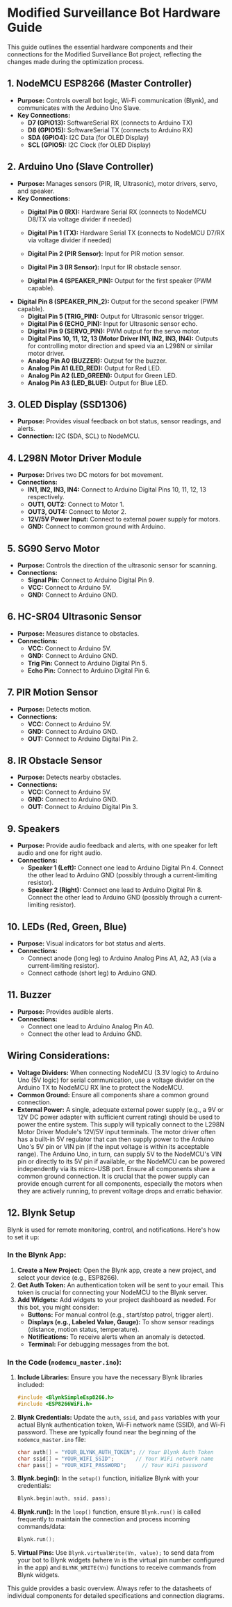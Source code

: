 # Modified Surveillance Bot Hardware Guide

This guide outlines the essential hardware components and their connections for the Modified Surveillance Bot project, reflecting the changes made during the optimization process.

## 1. NodeMCU ESP8266 (Master Controller)

-   **Purpose:** Controls overall bot logic, Wi-Fi communication (Blynk), and communicates with the Arduino Uno Slave.
-   **Key Connections:**
    -   **D7 (GPIO13):** SoftwareSerial RX (connects to Arduino TX)
    -   **D8 (GPIO15):** SoftwareSerial TX (connects to Arduino RX)
    -   **SDA (GPIO4):** I2C Data (for OLED Display)
    -   **SCL (GPIO5):** I2C Clock (for OLED Display)

## 2. Arduino Uno (Slave Controller)

-   **Purpose:** Manages sensors (PIR, IR, Ultrasonic), motor drivers, servo, and speaker.
-   **Key Connections:**
    -   **Digital Pin 0 (RX):** Hardware Serial RX (connects to NodeMCU D8/TX via voltage divider if needed)
    -   **Digital Pin 1 (TX):** Hardware Serial TX (connects to NodeMCU D7/RX via voltage divider if needed)
    -   **Digital Pin 2 (PIR Sensor):** Input for PIR motion sensor.
    -   **Digital Pin 3 (IR Sensor):** Input for IR obstacle sensor.

    -   **Digital Pin 4 (SPEAKER_PIN):** Output for the first speaker (PWM capable).
-   **Digital Pin 8 (SPEAKER_PIN_2):** Output for the second speaker (PWM capable).
    -   **Digital Pin 5 (TRIG_PIN):** Output for Ultrasonic sensor trigger.
    -   **Digital Pin 6 (ECHO_PIN):** Input for Ultrasonic sensor echo.
    -   **Digital Pin 9 (SERVO_PIN):** PWM output for the servo motor.
    -   **Digital Pins 10, 11, 12, 13 (Motor Driver IN1, IN2, IN3, IN4):** Outputs for controlling motor direction and speed via an L298N or similar motor driver.
    -   **Analog Pin A0 (BUZZER):** Output for the buzzer.
    -   **Analog Pin A1 (LED_RED):** Output for Red LED.
    -   **Analog Pin A2 (LED_GREEN):** Output for Green LED.
    -   **Analog Pin A3 (LED_BLUE):** Output for Blue LED.

## 3. OLED Display (SSD1306)

-   **Purpose:** Provides visual feedback on bot status, sensor readings, and alerts.
-   **Connection:** I2C (SDA, SCL) to NodeMCU.

## 4. L298N Motor Driver Module

-   **Purpose:** Drives two DC motors for bot movement.
-   **Connections:**
    -   **IN1, IN2, IN3, IN4:** Connect to Arduino Digital Pins 10, 11, 12, 13 respectively.
    -   **OUT1, OUT2:** Connect to Motor 1.
    -   **OUT3, OUT4:** Connect to Motor 2.
    -   **12V/5V Power Input:** Connect to external power supply for motors.
    -   **GND:** Connect to common ground with Arduino.

## 5. SG90 Servo Motor

-   **Purpose:** Controls the direction of the ultrasonic sensor for scanning.
-   **Connections:**
    -   **Signal Pin:** Connect to Arduino Digital Pin 9.
    -   **VCC:** Connect to Arduino 5V.
    -   **GND:** Connect to Arduino GND.

## 6. HC-SR04 Ultrasonic Sensor

-   **Purpose:** Measures distance to obstacles.
-   **Connections:**
    -   **VCC:** Connect to Arduino 5V.
    -   **GND:** Connect to Arduino GND.
    -   **Trig Pin:** Connect to Arduino Digital Pin 5.
    -   **Echo Pin:** Connect to Arduino Digital Pin 6.

## 7. PIR Motion Sensor

-   **Purpose:** Detects motion.
-   **Connections:**
    -   **VCC:** Connect to Arduino 5V.
    -   **GND:** Connect to Arduino GND.
    -   **OUT:** Connect to Arduino Digital Pin 2.

## 8. IR Obstacle Sensor

-   **Purpose:** Detects nearby obstacles.
-   **Connections:**
    -   **VCC:** Connect to Arduino 5V.
    -   **GND:** Connect to Arduino GND.
    -   **OUT:** Connect to Arduino Digital Pin 3.

## 9. Speakers

-   **Purpose:** Provide audio feedback and alerts, with one speaker for left audio and one for right audio.
-   **Connections:**
    -   **Speaker 1 (Left):** Connect one lead to Arduino Digital Pin 4. Connect the other lead to Arduino GND (possibly through a current-limiting resistor).
    -   **Speaker 2 (Right):** Connect one lead to Arduino Digital Pin 8. Connect the other lead to Arduino GND (possibly through a current-limiting resistor).

## 10. LEDs (Red, Green, Blue)

-   **Purpose:** Visual indicators for bot status and alerts.
-   **Connections:**
    -   Connect anode (long leg) to Arduino Analog Pins A1, A2, A3 (via a current-limiting resistor).
    -   Connect cathode (short leg) to Arduino GND.

## 11. Buzzer

-   **Purpose:** Provides audible alerts.
-   **Connections:**
    -   Connect one lead to Arduino Analog Pin A0.
    -   Connect the other lead to Arduino GND.

## Wiring Considerations:

-   **Voltage Dividers:** When connecting NodeMCU (3.3V logic) to Arduino Uno (5V logic) for serial communication, use a voltage divider on the Arduino TX to NodeMCU RX line to protect the NodeMCU.
-   **Common Ground:** Ensure all components share a common ground connection.
-   **External Power:** A single, adequate external power supply (e.g., a 9V or 12V DC power adapter with sufficient current rating) should be used to power the entire system. This supply will typically connect to the L298N Motor Driver Module's 12V/5V input terminals. The motor driver often has a built-in 5V regulator that can then supply power to the Arduino Uno's 5V pin or VIN pin (if the input voltage is within its acceptable range). The Arduino Uno, in turn, can supply 5V to the NodeMCU's VIN pin or directly to its 5V pin if available, or the NodeMCU can be powered independently via its micro-USB port. Ensure all components share a common ground connection. It is crucial that the power supply can provide enough current for all components, especially the motors when they are actively running, to prevent voltage drops and erratic behavior.

## 12. Blynk Setup

Blynk is used for remote monitoring, control, and notifications. Here's how to set it up:

### In the Blynk App:

1.  **Create a New Project:** Open the Blynk app, create a new project, and select your device (e.g., ESP8266).
2.  **Get Auth Token:** An authentication token will be sent to your email. This token is crucial for connecting your NodeMCU to the Blynk server.
3.  **Add Widgets:** Add widgets to your project dashboard as needed. For this bot, you might consider:
    *   **Buttons:** For manual control (e.g., start/stop patrol, trigger alert).
    *   **Displays (e.g., Labeled Value, Gauge):** To show sensor readings (distance, motion status, temperature).
    *   **Notifications:** To receive alerts when an anomaly is detected.
    *   **Terminal:** For debugging messages from the bot.

### In the Code (`nodemcu_master.ino`):

1.  **Include Libraries:** Ensure you have the necessary Blynk libraries included:
    ```cpp
    #include <BlynkSimpleEsp8266.h>
    #include <ESP8266WiFi.h>
    ```
2.  **Blynk Credentials:** Update the `auth`, `ssid`, and `pass` variables with your actual Blynk authentication token, Wi-Fi network name (SSID), and Wi-Fi password. These are typically found near the beginning of the `nodemcu_master.ino` file:
    ```cpp
    char auth[] = "YOUR_BLYNK_AUTH_TOKEN"; // Your Blynk Auth Token
    char ssid[] = "YOUR_WIFI_SSID";       // Your WiFi network name
    char pass[] = "YOUR_WIFI_PASSWORD";     // Your WiFi password
    ```
3.  **Blynk.begin():** In the `setup()` function, initialize Blynk with your credentials:
    ```cpp
    Blynk.begin(auth, ssid, pass);
    ```
4.  **Blynk.run():** In the `loop()` function, ensure `Blynk.run()` is called frequently to maintain the connection and process incoming commands/data:
    ```cpp
    Blynk.run();
    ```
5.  **Virtual Pins:** Use `Blynk.virtualWrite(Vn, value);` to send data from your bot to Blynk widgets (where `Vn` is the virtual pin number configured in the app) and `BLYNK_WRITE(Vn)` functions to receive commands from Blynk widgets.

This guide provides a basic overview. Always refer to the datasheets of individual components for detailed specifications and connection diagrams.